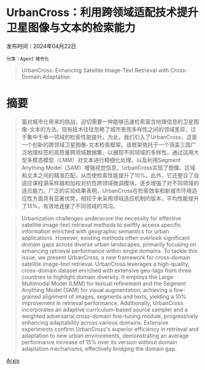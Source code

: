 # UrbanCross：利用跨领域适配技术提升卫星图像与文本的检索能力

发布时间：2024年04月22日

`分类：Agent` `城市化`

> UrbanCross: Enhancing Satellite Image-Text Retrieval with Cross-Domain Adaptation

# 摘要

> 面对城市化带来的挑战，迫切需要一种能够迅速检索富含地理信息的卫星图像-文本的方法。现有技术往往忽略了城市景观多样性之间的领域差异，过于集中于单一领域的检索性能提升。为此，我们引入了UrbanCross，这是一个创新的跨领域卫星图像-文本检索框架。该框架依托于一个涵盖三国广泛地理标签的高质量跨领域数据集，以展现不同领域的多样性。通过运用大型多模态模型（LMM）对文本进行精细化处理，以及利用Segment Anything Model（SAM）增强视觉信息，UrbanCross实现了图像、区域和文本之间的精准匹配，从而使检索性能提升了10%。此外，它还整合了自适应课程源采样器和加权对抗性跨领域微调模块，逐步增强了对不同领域的适应能力。广泛的实验结果表明，UrbanCross在检索效率和新城市环境适应性方面具有显著优势，相较于未采用领域适应机制的版本，平均性能提升了15%，有效地连接了不同领域的鸿沟。

> Urbanization challenges underscore the necessity for effective satellite image-text retrieval methods to swiftly access specific information enriched with geographic semantics for urban applications. However, existing methods often overlook significant domain gaps across diverse urban landscapes, primarily focusing on enhancing retrieval performance within single domains. To tackle this issue, we present UrbanCross, a new framework for cross-domain satellite image-text retrieval. UrbanCross leverages a high-quality, cross-domain dataset enriched with extensive geo-tags from three countries to highlight domain diversity. It employs the Large Multimodal Model (LMM) for textual refinement and the Segment Anything Model (SAM) for visual augmentation, achieving a fine-grained alignment of images, segments and texts, yielding a 10% improvement in retrieval performance. Additionally, UrbanCross incorporates an adaptive curriculum-based source sampler and a weighted adversarial cross-domain fine-tuning module, progressively enhancing adaptability across various domains. Extensive experiments confirm UrbanCross's superior efficiency in retrieval and adaptation to new urban environments, demonstrating an average performance increase of 15% over its version without domain adaptation mechanisms, effectively bridging the domain gap.

[Arxiv](https://arxiv.org/abs/2404.14241)